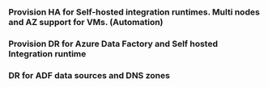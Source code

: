 ### Provision HA for Self-hosted integration runtimes. Multi nodes and AZ support for VMs. (Automation)
### Provision DR for Azure Data Factory and Self hosted Integration runtime
### DR for ADF data sources and DNS zones
